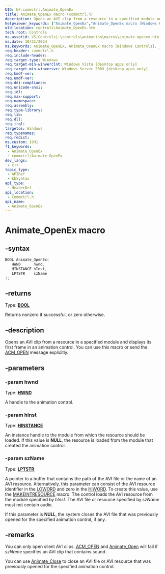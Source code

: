 ```yaml
---
UID: NF:commctrl.Animate_OpenEx
title: Animate_OpenEx macro (commctrl.h)
description: Opens an AVI clip from a resource in a specified module and displays its first frame in an animation control. You can use this macro or send the ACM_OPEN message explicitly.
helpviewer_keywords: ["Animate_OpenEx","Animate_OpenEx macro [Windows Controls]","_win32_Animate_OpenEx","_win32_Animate_OpenEx_cpp","commctrl/Animate_OpenEx","controls.Animate_OpenEx","controls._win32_Animate_OpenEx"]
old-location: controls\Animate_OpenEx.htm
tech.root: Controls
ms.assetid: VS|Controls|~\controls\animation\macros\animate_openex.htm
ms.date: 10/21/2024
ms.keywords: Animate_OpenEx, Animate_OpenEx macro [Windows Controls], _win32_Animate_OpenEx, _win32_Animate_OpenEx_cpp, commctrl/Animate_OpenEx, controls.Animate_OpenEx, controls._win32_Animate_OpenEx
req.header: commctrl.h
req.include-header: 
req.target-type: Windows
req.target-min-winverclnt: Windows Vista [desktop apps only]
req.target-min-winversvr: Windows Server 2003 [desktop apps only]
req.kmdf-ver: 
req.umdf-ver: 
req.ddi-compliance: 
req.unicode-ansi: 
req.idl: 
req.max-support: 
req.namespace: 
req.assembly: 
req.type-library: 
req.lib: 
req.dll: 
req.irql: 
targetos: Windows
req.typenames: 
req.redist: 
ms.custom: 19H1
f1_keywords:
 - Animate_OpenEx
 - commctrl/Animate_OpenEx
dev_langs:
 - c++
topic_type:
 - APIRef
 - kbSyntax
api_type:
 - HeaderDef
api_location:
 - Commctrl.h
api_name:
 - Animate_OpenEx
---
```


# Animate_OpenEx macro

## -syntax

```cpp
BOOL Animate_OpenEx(
   HWND      hwnd,
   HINSTANCE hInst,
   LPTSTR    szName
);
```

## -returns

Type: **[BOOL](/windows/desktop/winprog/windows-data-types)**

Returns nonzero if successful, or zero otherwise.


## -description

Opens an AVI clip from a resource in a specified module and displays its first frame in an animation control. You can use this macro or send the <a href="/windows/desktop/Controls/acm-open">ACM_OPEN</a> message explicitly.

## -parameters

### -param hwnd

Type: <b><a href="/windows/desktop/WinProg/windows-data-types">HWND</a></b>

A handle to the animation control.

### -param hInst

Type: <b><a href="/windows/desktop/WinProg/windows-data-types">HINSTANCE</a></b>

An instance handle to the module from which the resource should be loaded. If this value is <b>NULL</b>, the resource is loaded from the module that created the animation control.

### -param szName

Type: <b><a href="/windows/desktop/WinProg/windows-data-types">LPTSTR</a></b>

A pointer to a buffer that contains the path of the AVI file or the name of an AVI resource. Alternatively, this parameter can consist of the AVI resource identifier in the <a href="/previous-versions/windows/desktop/legacy/ms632659(v=vs.85)">LOWORD</a> and zero in the <a href="/previous-versions/windows/desktop/legacy/ms632657(v=vs.85)">HIWORD</a>. To create this value, use the <a href="/windows/desktop/api/winuser/nf-winuser-makeintresourcea">MAKEINTRESOURCE</a> macro. The control loads the AVI resource from the module specified by <i>hInst</i>. The AVI file or resource specified by <i>szName</i> must not contain audio.



If this parameter is <b>NULL</b>, the system closes the AVI file that was previously opened for the specified animation control, if any.

## -remarks

You can only open silent AVI clips. <a href="/windows/desktop/Controls/acm-open">ACM_OPEN</a> and <a href="/windows/desktop/api/commctrl/nf-commctrl-animate_open">Animate_Open</a> will fail if <i>szName</i> specifies an AVI clip that contains sound. 

You can use <a href="/windows/desktop/api/commctrl/nf-commctrl-animate_close">Animate_Close</a> to close an AVI file or AVI resource that was previously opened for the specified animation control.
